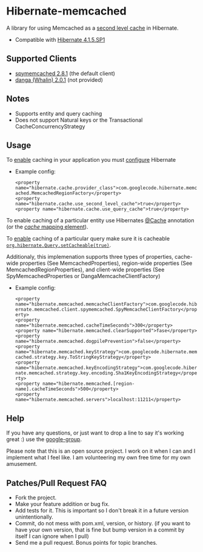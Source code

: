 # Hibernate-memcached

A library for using Memcached as a [second level cache][1] in Hibernate.

  * Compatible with [Hibernate 4.1.5.SP1][2]
  
## Supported Clients

  * [spymemcached 2.8.1][3] (the default client)
  * [danga (Whalin) 2.0.1][4] (not provided)
  

## Notes

  * Supports entity and query caching
  * Does not support Natural keys or the Transactional CacheConcurrencyStrategy

## Usage

To [enable][1] caching in your application you must [configure][5] Hibernate

  * Example config:  

    ``<property name="hibernate.cache.provider_class">com.googlecode.hibernate.memcached.MemcachedRegionFactory</property>``  
    ``<property name="hibernate.cache.use_second_level_cache">true</property>``  
    ``<property name="hibernate.cache.use_query_cache">true</property>``  
	
To enable caching of a particular entity use Hibernates [@Cache][6] annotation (or the [*cache* mapping element][7]).

To [enable][8] caching of a particular query make sure it is cacheable [``org.hibernate.Query.setCacheable(true)``][9].

Additionaly, this implemenation supports three types of properties, cache-wide properties (See MemcachedProperties),
region-wide properties (See MemcachedRegionProperties), and client-wide properties (See SpyMemcachedProperties or DangaMemcacheClientFactory)

  * Example config:
  
    ``<property name="hibernate.memcached.memcacheClientFactory">com.googlecode.hibernate.memcached.client.spymemcached.SpyMemcacheClientFactory</property>``  
    ``<property name="hibernate.memcached.cacheTimeSeconds">300</property>``  
    ``<property name="hibernate.memcached.clearSupported">fase</property>``  
    ``<property name="hibernate.memcached.dogpilePrevention">false</property>``  
    ``<property name="hibernate.memcached.keyStrategy">com.googlecode.hibernate.memcached.strategy.key.ToStringKeyStrategy</property>``  
    ``<property name="hibernate.memcached.keyEncodingStrategy">com.googlecode.hibernate.memcached.strategy.key.encoding.Sha1KeyEncodingStrategy</property>``  
    ``<property name="hibernate.memcached.[region-name].cacheTimeSeconds">500</property>``  
    ``<property name="hibernate.memcached.servers">localhost:11211</property>``    

## Help

If you have any questions, or just want to drop a line to say it's working great :) use the [google-group][10].

Please note that this is an open source project. I work on it when I can and I 
implement what I feel like. I am volunteering my own free time for my own amusement.

## Patches/Pull Request FAQ

  * Fork the project.
  * Make your feature addition or bug fix.
  * Add tests for it. This is important so I don't break it in a future version unintentionally.
  * Commit, do not mess with pom.xml, version, or history. (if you want to have your own version, 
    that is fine but bump version in a commit by itself I can ignore when I pull)
  * Send me a pull request. Bonus points for topic branches.

[1]:  http://docs.jboss.org/hibernate/orm/4.1/manual/en-US/html/ch20.html#performance-cache
[2]:  http://docs.jboss.org/hibernate/orm/4.1/manual/en-US/html/
[3]:  https://code.google.com/p/spymemcached/
[4]:  https://github.com/gwhalin/Memcached-Java-Client/wiki
[5]:  http://docs.jboss.org/hibernate/orm/4.1/manual/en-US/html/ch03.html#configuration-cache-properties
[6]:  http://docs.jboss.org/hibernate/orm/4.1/manual/en-US/html/ch20.html#example-cache-annotation-with-attributes
[7]:  http://docs.jboss.org/hibernate/orm/4.1/manual/en-US/html/ch20.html#example-hibernate-cache-mapping-element
[8]:  http://docs.jboss.org/hibernate/orm/4.1/manual/en-US/html/ch20.html#performance-querycache-enable
[9]:  http://docs.jboss.org/hibernate/orm/4.1/manual/en-US/html/ch20.html#performance-querycache-regions
[10]: http://groups.google.com/group/hibernate-memcached